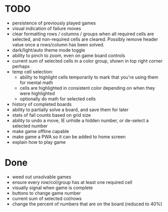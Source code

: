 # TODO

- persistence of previously played games
- visual indication of failure moves
- clear formatting rows / columns / groups when all required cells are selected, and non-required cells are cleared. Possibly remove header value once a rows/column has been solved.
- dark/light/auto theme mode toggle
- ability to pinch to zoom, even on game board controls
- current sum of selected cells in a color group, shown in top right corner perhaps
- temp cell selection:
  - ability to highlight cells temporarily to mark that you're using them for mental math
  - cells are highlighted in consistent color depending on when they were highlighted
  - optionally do math for selected cells
- history of completed boards
- ability to partially solve a board, and save them for later
- stats of fail counts based on grid size
- ability to undo a move, IE unhide a hidden number, or de-select a selected number
- make game offline capable
- make game a PWA so it can be added to home screen
- explain how to play game

# Done

- weed out unsolvable games
- ensure every row/col/group has at least one required cell
- visually signal when game is complete
- buttons to change game number
- current sum of selected col/rows
- change the percent of numbers that are on the board (reduced to 40%)
